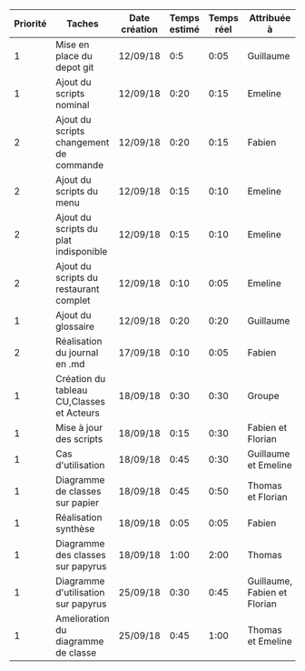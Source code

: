 |Priorité |Taches |Date création | Temps estimé | Temps réel | Attribuée à | Effectué le |
|--------|------|-------------|--------------|-----------|-------------|-------------|
|1|Mise en place du depot git|12/09/18| 0:5 | 0:05 | Guillaume | 12/09/18 |
|1|Ajout du scripts nominal|12/09/18| 0:20 | 0:15 | Emeline | 12/09/18 |
|2|Ajout du scripts changement de commande|12/09/18| 0:20 | 0:15 | Fabien | 12/09/18 |
|2|Ajout du scripts du menu|12/09/18| 0:15 | 0:10 | Emeline | 12/09/18 |
|2|Ajout du scripts du plat indisponible|12/09/18| 0:15 | 0:10 | Emeline | 12/09/18 |
|2|Ajout du scripts du restaurant complet|12/09/18| 0:10 | 0:05 | Emeline | 12/09/18 |
|1|Ajout du glossaire|12/09/18| 0:20 | 0:20 | Guillaume | 12/09/18 |
|2|Réalisation du journal en .md | 17/09/18| 0:10 | 0:05 | Fabien | 17/09/18|
|1|Création du tableau CU,Classes et Acteurs | 18/09/18| 0:30 | 0:30 | Groupe | 18/09/18|
|1|Mise à jour des scripts | 18/09/18| 0:15 | 0:30 | Fabien et Florian | 18/09/18|
|1|Cas d'utilisation | 18/09/18| 0:45 | 0:30 | Guillaume et Emeline | 18/09/18|
|1|Diagramme de classes sur papier | 18/09/18| 0:45 | 0:50 | Thomas et Florian | 18/09/18|
|1|Réalisation synthèse | 18/09/18| 0:05 | 0:05 | Fabien | 18/09/18|
|1|Diagramme des classes sur papyrus | 18/09/18| 1:00 | 2:00 | Thomas | 18/09/18|
|1|Diagramme d'utilisation sur papyrus | 25/09/18| 0:30 | 0:45 | Guillaume, Fabien et Florian  | 25/09/18|
|1|Amelioration du diagramme de classe | 25/09/18| 0:45 | 1:00 | Thomas et Emeline  | 25/09/18|
